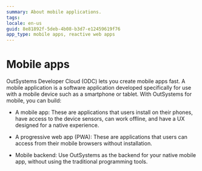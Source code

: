 ```yaml
---
summary: About mobile applications.
tags:
locale: en-us
guid: 8e81892f-5deb-4b08-b3d7-e12459619f76
app_type: mobile apps, reactive web apps
---
```


# Mobile apps

OutSystems Developer Cloud (ODC) lets you create mobile apps fast. A mobile application is a software application developed specifically for use with a mobile device such as a smartphone or tablet. With OutSystems for mobile, you can build:

* A mobile app: These are applications that users install on their phones, have access to the device sensors, can work offline, and have a UX designed for a native experience.

* A progressive web app (PWA): These are applications that users can access from their mobile browsers without installation.

* Mobile backend: Use OutSystems as the backend for your native mobile app, without using the traditional programming tools.

